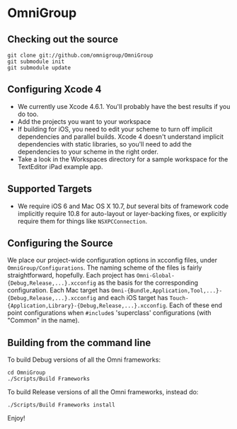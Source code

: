 OmniGroup
===========

Checking out the source
-----------------------

    git clone git://github.com/omnigroup/OmniGroup
    git submodule init
    git submodule update

Configuring Xcode 4
-------------------

- We currently use Xcode 4.6.1. You'll probably have the best results if you do too.
- Add the projects you want to your workspace
- If building for iOS, you need to edit your scheme to turn off implicit dependencies and parallel builds. Xcode 4 doesn't understand implicit dependencies with static libraries, so you'll need to add the dependencies to your scheme in the right order.
- Take a look in the Workspaces directory for a sample workspace for the TextEditor iPad example app.

Supported Targets
----------------------

- We require iOS 6 and Mac OS X 10.7, _but_ several bits of framework code implicitly require 10.8 for auto-layout or layer-backing fixes, or explicitly require them for things like `NSXPCConnection`.

Configuring the Source
----------------------

We place our project-wide configuration options in xcconfig files, under `OmniGroup/Configurations`. The naming scheme of the files is fairly straightforward, hopefully. Each project has `Omni-Global-{Debug,Release,...}.xcconfig` as the basis for the corresponding configuration. Each Mac target has `Omni-{Bundle,Application,Tool,...}-{Debug,Release,...}.xcconfig` and each iOS target has `Touch-{Application,Library}-{Debug,Release,...}.xcconfig`. Each of these end point configurations when `#include`s 'superclass' configurations (with "Common" in the name).

 
Building from the command line
------------------------------

To build Debug versions of all the Omni frameworks:

    cd OmniGroup
    ./Scripts/Build Frameworks

To build Release versions of all the Omni frameworks, instead do:

    ./Scripts/Build Frameworks install

Enjoy!
